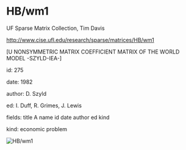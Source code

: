 # HB/wm1

 UF Sparse Matrix Collection, Tim Davis

 http://www.cise.ufl.edu/research/sparse/matrices/HB/wm1

 [U NONSYMMETRIC MATRIX COEFFICIENT MATRIX OF THE WORLD MODEL -SZYLD-IEA-]

 id: 275

 date: 1982

 author: D. Szyld

 ed: I. Duff, R. Grimes, J. Lewis

 fields: title A name id date author ed kind

 kind: economic problem

![HB/wm1](http://yifanhu.net/GALLERY/GRAPHS/GIF_SMALL/HB@wm1.gif)
